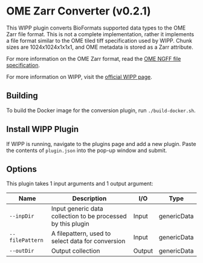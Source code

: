 # OME Zarr Converter (v0.2.1)

This WIPP plugin converts BioFormats supported data types to the OME Zarr file
format. This is not a complete implementation, rather it implements a file
format similar to the OME tiled tiff specification used by WIPP. Chunk sizes
are 1024x1024x1x1x1, and OME metadata is stored as a Zarr attribute.

For more information on the OME Zarr format, read the
[OME NGFF file specification](https://ngff.openmicroscopy.org/latest/).

For more information on WIPP, visit the
[official WIPP page](https://isg.nist.gov/deepzoomweb/software/wipp).

## Building

To build the Docker image for the conversion plugin, run
`./build-docker.sh`.

## Install WIPP Plugin

If WIPP is running, navigate to the plugins page and add a new plugin. Paste the
contents of `plugin.json` into the pop-up window and submit.

## Options

This plugin takes 1 input arguments and
1 output argument:

| Name            | Description                                                  | I/O    | Type        |
| --------------- | ------------------------------------------------------------ | ------ | ----------- |
| `--inpDir`      | Input generic data collection to be processed by this plugin | Input  | genericData |
| `--filePattern` | A filepattern, used to select data for conversion            | Input  | genericData |
| `--outDir`      | Output collection                                            | Output | genericData |

